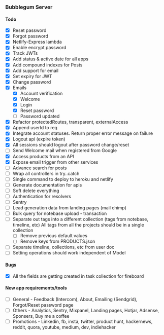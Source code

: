 ### Bubblegum Server

#### Todo

- [x] Reset password
- [x] Forgot password
- [x] Netlify-Express lambda
- [x] Enable encrypt password
- [x] Track JWTs
- [x] Add status & active date for all apps
- [x] Add compound indexes for Posts
- [x] Add support for email
- [x] Set expiry for JWT
- [x] Change password
- [x] Emails
  - [x] Account verification
  - [x] Welcome
  - [x] Login
  - [x] Reset password
  - [ ] Password updated
- [x] Refactor protectedRoutes, transparent, externalAccess
- [x] Append userId to req
- [x] Integrate account statuses. Return proper error message on failure
- [x] Logout api (expire token)
- [x] All sessions should logout after password change/reset
- [ ] Send Welcome mail when registered from Google
- [x] Access products from an API
- [x] Expose email trigger from other services
- [ ] Advance search for posts
- [ ] Wrap all controllers in try..catch
- [ ] Single command to deploy to heroku and netlify
- [ ] Generate documentation for apis
- [ ] Soft delete everything
- [ ] Authentication for resolvers
- [ ] Sentry
- [ ] Lead generation data from landing pages (mail chimp)
- [ ] Bulk query for notebase upload - transaction
- [ ] Separate out tags into a different collection (tags from notebase, timeline, etc) All tags from all the projects should be in a single collection
  - [ ] Remove previous default values
  - [ ] Remove keys from PRODUCTS.json
- [ ] Separate timeline, collections, etc from user doc
- [ ] Setting operations should work independent of Model

#### Bugs

- [x] All the fields are getting created in task collection for fireboard

#### New app requirements/tools

- [ ] General - Feedback (Intercom), About, Emailing (Sendgrid), Forgot/Reset password page
- [ ] Others - Analytics, Sentry, Mixpanel, Landing pages, Hotjar, Adsense, Sponsers, Buy me a coffee
- [ ] Promotions - Linkedin, fb, insta, twitter, product hunt, hackernews, reddit, quora, youtube, medium, dev, indiehacker
